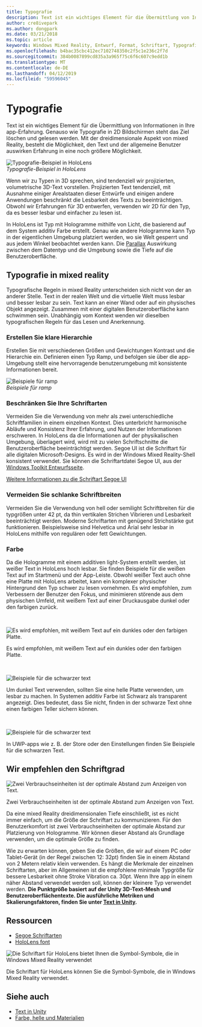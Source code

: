 ```yaml
---
title: Typografie
description: Text ist ein wichtiges Element für die Übermittlung von Informationen in Ihre app-Erfahrung.
author: cre8ivepark
ms.author: dongpark
ms.date: 03/21/2018
ms.topic: article
keywords: Windows Mixed Reality, Entwurf, Format, Schriftart, Typografie, Benutzeroberfläche, ux
ms.openlocfilehash: b4bac35cbc412ec7102748350c2f5c1e236c2f7d
ms.sourcegitcommit: 384b0087899cd835a3a965f75c6f6c607c9edd1b
ms.translationtype: MT
ms.contentlocale: de-DE
ms.lasthandoff: 04/12/2019
ms.locfileid: "59596045"
---
```

# <a name="typography"></a>Typografie

Text ist ein wichtiges Element für die Übermittlung von Informationen in Ihre app-Erfahrung. Genauso wie Typografie in 2D Bildschirmen steht das Ziel löschen und gelesen werden. Mit der dreidimensionale Aspekt von mixed Reality, besteht die Möglichkeit, den Text und der allgemeine Benutzer auswirken Erfahrung in eine noch größere Möglichkeit.

![Typografie-Beispiel in HoloLens](images/640px-typography-hero2.jpg)<br>
*Typografie-Beispiel in HoloLens*

Wenn wir zu Typen in 3D sprechen, sind tendenziell wir projizierten, volumetrische 3D-Text vorstellen. Projizierten Text tendenziell, mit Ausnahme einiger Arealstaaten dieser Entwürfe und einigen andere Anwendungen beschränkt die Lesbarkeit des Texts zu beeinträchtigen. Obwohl wir Erfahrungen für 3D entwerfen, verwenden wir 2D für den Typ, da es besser lesbar und einfacher zu lesen ist.

In HoloLens ist Typ mit Hologramme mithilfe von Licht, die basierend auf dem System additiv Farbe erstellt. Genau wie andere Hologramme kann Typ in der eigentlichen Umgebung platziert werden, wo sie Welt gesperrt und aus jedem Winkel beobachtet werden kann. Die [Parallax](https://en.wikipedia.org/wiki/Parallax) Auswirkung zwischen dem Datentyp und die Umgebung sowie die Tiefe auf die Benutzeroberfläche.

## <a name="typography-in-mixed-reality"></a>Typografie in mixed reality

Typografische Regeln in mixed Reality unterscheiden sich nicht von der an anderer Stelle. Text in der realen Welt und die virtuelle Welt muss lesbar und besser lesbar zu sein. Text kann an einer Wand oder auf ein physisches Objekt angezeigt. Zusammen mit einer digitalen Benutzeroberfläche kann schwimmen sein. Unabhängig vom Kontext wenden wir dieselben typografischen Regeln für das Lesen und Anerkennung.

### <a name="create-clear-hierarchy"></a>Erstellen Sie klare Hierarchie

Erstellen Sie mit verschiedenen Größen und Gewichtungen Kontrast und die Hierarchie ein. Definieren einen Typ Ramp, und befolgen sie über die app-Umgebung stellt eine hervorragende benutzerumgebung mit konsistente Informationen bereit.

![Beispiele für ramp](images/typography-ramp-1000px.jpg)<br>
*Beispiele für ramp*

### <a name="limit-your-fonts"></a>Beschränken Sie Ihre Schriftarten

Vermeiden Sie die Verwendung von mehr als zwei unterschiedliche Schriftfamilien in einem einzelnen Kontext. Dies unterbricht harmonische Abläufe und Konsistenz Ihrer Erfahrung, und Nutzen der Informationen erschweren. In HoloLens da die Informationen auf der physikalischen Umgebung, überlagert wird, wird mit zu vielen Schriftschnitte die Benutzeroberfläche beeinträchtigt werden. Segoe UI ist die Schriftart für alle digitalen Microsoft-Designs. Es wird in der Windows Mixed Reality-Shell konsistent verwendet. Sie können die Schriftartdatei Segoe UI, aus der [Windows Toolkit Entwurfsseite](https://docs.microsoft.com/windows/uwp/design-downloads/).

[Weitere Informationen zu die Schriftart Segoe UI](https://docs.microsoft.com/windows/uwp/design/style/typography)

### <a name="avoid-thin-font-weights"></a>Vermeiden Sie schlanke Schriftbreiten

Vermeiden Sie die Verwendung von hell oder semilight Schriftbreiten für die typgrößen unter 42 pt, da thin vertikalen Strichen Vibrieren und Lesbarkeit beeinträchtigt werden. Moderne Schriftarten mit genügend Strichstärke gut funktionieren. Beispielsweise sind Helvetica und Arial sehr lesbar in HoloLens mithilfe von regulären oder fett Gewichtungen.

### <a name="color"></a>Farbe

Da die Hologramme mit einem additiven light-System erstellt werden, ist weißer Text in HoloLens hoch lesbar. Sie finden Beispiele für die weißen Text auf im Startmenü und der App-Leiste. Obwohl weißer Text auch ohne eine Platte mit HoloLens arbeitet, kann ein komplexer physischer Hintergrund den Typ schwer zu lesen vornehmen. Es wird empfohlen, zum Verbessern der Benutzer den Fokus, und minimieren störende aus dem physischen Umfeld, mit weißem Text auf einer Druckausgabe dunkel oder den farbigen zurück.

<br>


![Es wird empfohlen, mit weißem Text auf ein dunkles oder den farbigen Platte.](images/typography-whiteonblack2-1000px.jpg)

Es wird empfohlen, mit weißem Text auf ein dunkles oder den farbigen Platte.

<br>


![Beispiele für die schwarzer text](images/640px-typography-textcolors.jpg)

Um dunkel Text verwenden, sollten Sie eine helle Platte verwenden, um lesbar zu machen. In Systemen additiv Farbe ist Schwarz als transparent angezeigt. Dies bedeutet, dass Sie nicht, finden in der schwarze Text ohne einen farbigen Teller sichern können.

<br>


![Beispiele für die schwarzer text](images/640px-typography-blackonwhite.jpg)

In UWP-apps wie z. B. der Store oder den Einstellungen finden Sie Beispiele für die schwarzen Text.

## <a name="recommended-font-size"></a>Wir empfehlen den Schriftgrad

![Zwei Verbrauchseinheiten ist der optimale Abstand zum Anzeigen von Text.](images/typography-distance-1000px.jpg)

Zwei Verbrauchseinheiten ist der optimale Abstand zum Anzeigen von Text.

Da eine mixed Reality dreidimensionalen Tiefe einschließt, ist es nicht immer einfach, um die Größe der Schriftart zu kommunizieren. Für den Benutzerkomfort ist zwei Verbrauchseinheiten der optimale Abstand zur Platzierung von Hologramme. Wir können dieser Abstand als Grundlage verwenden, um die optimale Größe zu finden.

Wie zu erwarten können, geben Sie die Größen, die wir auf einem PC oder Tablet-Gerät (in der Regel zwischen 12: 32pt) finden Sie in einem Abstand von 2 Metern relativ klein verwenden. Es hängt die Merkmale der einzelnen Schriftarten, aber im Allgemeinen ist die empfohlene minimale Typgröße für bessere Lesbarkeit ohne Stroke Vibration ca. 30pt. Wenn Ihre app in einem näher Abstand verwendet werden soll, können der kleinere Typ verwendet werden. **Die Punktgröße basiert auf der Unity 3D-Text-Mesh und Benutzeroberflächentexte. Die ausführliche Metriken und Skalierungsfaktoren, finden Sie unter [Text in Unity](text-in-unity.md).**

## <a name="resources"></a>Ressourcen
* [Segoe Schriftarten](http://download.microsoft.com/download/1/B/C/1BCF071A-78EE-4968-ACBE-15461C274B61/Segoe%20fonts%20v1705.zip)
* [HoloLens font](http://download.microsoft.com/download/3/8/D/38D659E2-4B9C-413A-B2E7-1956181DC427/Hololens%20font.zip)

![Die Schriftart für HoloLens bietet Ihnen die Symbol-Symbole, die in Windows Mixed Reality verwendet](images/300px-hololensmdl2symbols.jpg)

Die Schriftart für HoloLens können Sie die Symbol-Symbole, die in Windows Mixed Reality verwendet.

## <a name="see-also"></a>Siehe auch
* [Text in Unity](http://holodocsfuture/index.php?title=Text_in_Unity&action=edit&redlink=1)
* [Farbe, helle und Materialien](color,-light-and-materials.md)
